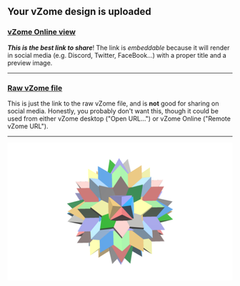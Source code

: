 ## Your vZome design is uploaded

### [vZome Online view][embed]

***This is the best link to share***!  The link is *embeddable* because it will render in social media (e.g. Discord, Twitter, FaceBook...) with a proper title and a preview image.

---

### [Raw vZome file][raw]

This is just the link to the raw vZome file, and is **not** good for
sharing on social media.
Honestly, you probably don't want this, though it could be used from either
vZome desktop ("Open URL...") or vZome Online ("Remote vZome URL").

---

![Image](<10-Stellated-Octahedra.png>)


[embed]: <https://vzome.com/app/embed.py?url=https://raw.githubusercontent.com/John-Kostick/vzome-sharing/main/2021/12/05/20-49-44-10-Stellated-Octahedra/10-Stellated-Octahedra.vZome>
[raw]: <https://raw.githubusercontent.com/John-Kostick/vzome-sharing/main/2021/12/05/20-49-44-10-Stellated-Octahedra/10-Stellated-Octahedra.vZome>
